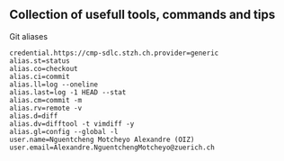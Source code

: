## Collection of usefull tools, commands and tips
Git aliases
```
credential.https://cmp-sdlc.stzh.ch.provider=generic
alias.st=status
alias.co=checkout
alias.ci=commit
alias.ll=log --oneline
alias.last=log -1 HEAD --stat
alias.cm=commit -m
alias.rv=remote -v
alias.d=diff
alias.dv=difftool -t vimdiff -y
alias.gl=config --global -l
user.name=Nguentcheng Motcheyo Alexandre (OIZ)
user.email=Alexandre.NguentchengMotcheyo@zuerich.ch
```

